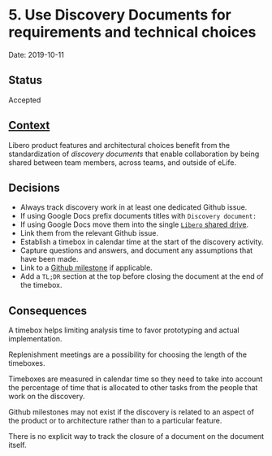 # 5. Use Discovery Documents for requirements and technical choices

Date: 2019-10-11

## Status

Accepted

## [Context](https://github.com/libero/community/issues/23)

Libero product features and architectural choices benefit from the standardization of *discovery documents* that enable collaboration by being shared between team members, across teams, and outside of eLife.

## Decisions

- Always track discovery work in at least one dedicated Github issue.
- If using Google Docs prefix documents titles with `Discovery document:`
- If using Google Docs move them into the single [`Libero` shared drive](https://drive.google.com/drive/u/1/folders/0AC6f8fXdeXmMUk9PVA).
- Link them from the relevant Github issue.
- Establish a timebox in calendar time at the start of the discovery activity.
- Capture questions and answers, and document any assumptions that have been made.
- Link to a [Github milestone](https://github.com/libero/publisher/milestone/20) if applicable.
- Add a `TL;DR` section at the top before closing the document at the end of the timebox.

## Consequences

A timebox helps limiting analysis time to favor prototyping and actual implementation.

Replenishment meetings are a possibility for choosing the length of the timeboxes.

Timeboxes are measured in calendar time so they need to take into account the percentage of time that is allocated to other tasks from the people that work on the discovery.

Github milestones may not exist if the discovery is related to an aspect of the product or to architecture rather than to a particular feature.

There is no explicit way to track the closure of a document on the document itself.
